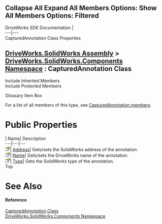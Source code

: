 Collapse All Expand All Members Options: Show All  Members Options: Filtered   
---  
DriveWorks SDK Documentation  |   
---|---  
CapturedAnnotation Class Properties   
  
[DriveWorks.SolidWorks Assembly](topic13342.md) > [DriveWorks.SolidWorks.Components Namespace](topic13925.md) : CapturedAnnotation Class  
---  
  
Include Inherited Members    
Include Protected Members    


Glossary Item Box

For a list of all members of this type, see [CapturedAnnotation members](topic14055.md).

# Public Properties

| Name| Description  
---|---|---  
![Public Property](dotnetimages/publicProperty.gif)| [Address](topic14060.md)| Gets/sets the SolidWorks address of the annotation.   
![Public Property](dotnetimages/publicProperty.gif)| [Name](topic14061.md)| Gets/sets the DriveWorks name of the annotation.   
![Public Property](dotnetimages/publicProperty.gif)| [Type](topic14062.md)| Gets the SolidWorks type of the annotation.   
Top

# See Also

#### Reference

[CapturedAnnotation Class](topic14054.md)   
[DriveWorks.SolidWorks.Components Namespace](topic13925.md)


